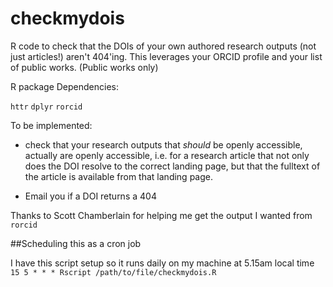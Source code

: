 # checkmydois
R code to check that the DOIs of your own authored research outputs (not just articles!) aren't 404'ing.
This leverages your ORCID profile and your list of public works. (Public works only)

R package Dependencies:

`httr`
`dplyr`
`rorcid`



To be implemented: 

* check that your research outputs that _should_ be openly accessible, actually are openly accessible, i.e. for a research article that not only does the DOI resolve to the correct landing page, but that the fulltext of the article is available from that landing page.

* Email you if a DOI returns a 404

Thanks to Scott Chamberlain for helping me get the output I wanted from `rorcid`

##Scheduling this as a cron job 

I have this script setup so it runs daily on my machine at 5.15am local time 
`15 5 * * * Rscript /path/to/file/checkmydois.R`
